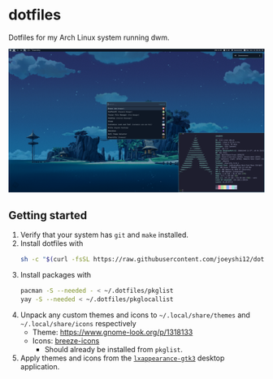 # dotfiles

Dotfiles for my Arch Linux system running dwm.

![Desktop preview](/assets/preview.webp)

## Getting started

1. Verify that your system has `git` and `make` installed.
2. Install dotfiles with
    ```sh
    sh -c "$(curl -fsSL https://raw.githubusercontent.com/joeyshi12/dotfiles/refs/heads/main/scripts/install.sh)"
    ```
3. Install packages with
    ```sh
    pacman -S --needed - < ~/.dotfiles/pkglist
    yay -S --needed < ~/.dotfiles/pkglocallist
    ```
4. Unpack any custom themes and icons to `~/.local/share/themes` and `~/.local/share/icons` respectively
    - Theme: https://www.gnome-look.org/p/1318133
    - Icons: [breeze-icons](https://archlinux.org/packages/extra/x86_64/breeze-icons/)
        - Should already be installed from `pkglist`.
5. Apply themes and icons from the [`lxappearance-gtk3`](https://archlinux.org/packages/extra/x86_64/lxappearance-gtk3/) desktop application.
